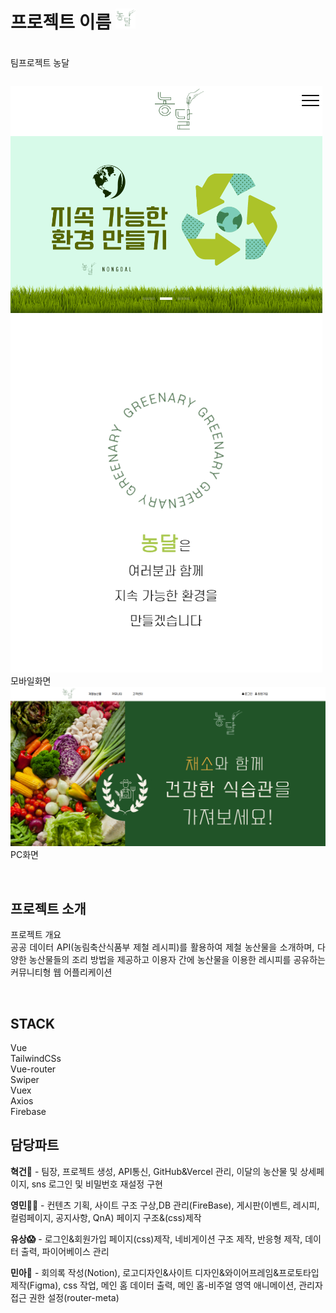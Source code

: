 

# 프로젝트 이름   ![Nongdal Thumbnail](./public/favicon.png)  

<p>
  <br>
  팀프로젝트 농달
  <div style="display:flex;">
    
  ![Nongdal Thumbnail](./public/mobile.png) 
  모바일화면
  ![Nongdal Thumbnail](./public/nongdal.png)  
  PC화면  
  </div>
  <br>
  
</p>


## 프로젝트 소개

<p align="justify">
프로젝트 개요
<br>
공공 데이터 API(농림축산식품부 제철 레시피)를 활용하여 제철 농산물을 소개하며,
다양한 농산물들의 조리 방법을 제공하고
이용자 간에 농산물을 이용한 레시피를 공유하는
커뮤니티형 웹 어플리케이션
</p>

<br>

## STACK

Vue
<br>
TailwindCSs
<br>
Vue-router
<br>
Swiper
<br>
Vuex
<br>
Axios
<br>
Firebase

## 담당파트
**혁건👑** - 팀장, 프로젝트 생성, API통신, GitHub&Vercel 관리, 이달의 농산물 및 상세페이지, sns 로그인 및 비밀번호 재설정 구현

**영민👨‍💻** - 컨텐츠 기획, 사이트 구조 구상,DB 관리(FireBase), 게시판(이벤트, 레시피, 컬럼페이지, 공지사항, QnA) 페이지 구조&(css)제작

**유상😱** - 로그인&회원가입 페이지(css)제작, 네비게이션 구조 제작, 반응형 제작, 데이터 출력, 파이어베이스 관리 

**민아🎨** - 회의록 작성(Notion), 로고디자인&사이트 디자인&와이어프레임&프로토타입 제작(Figma), css 작업, 메인 홈 데이터 출력, 메인 홈-비주얼 영역 애니메이션, 관리자 접근 권한 설정(router-meta)




<br>


<p align="justify">

</p>

<br>

